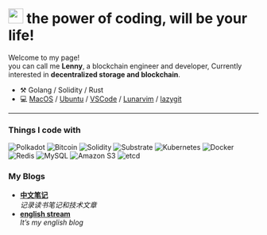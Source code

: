 <h1><img src="https://emojis.slackmojis.com/emojis/images/1531849430/4246/blob-sunglasses.gif?1531849430" width="30"/> the power of coding, will be your life!   </h1>


<p>Welcome to my page! </br>you can call me <b>Lenny</b>, a blockchain engineer and developer, Currently interested in <b>decentralized storage and blockchain</b>.







-   :hammer_and_pick: Golang / Solidity / Rust
-   💻 [MacOS](https://www.apple.com/macbook-pro/) / [Ubuntu](https://ubuntu.com/) / [VSCode](https://code.visualstudio.com/) / [Lunarvim](https://www.lunarvim.org/) / [lazygit](https://github.com/jesseduffield/lazygit)

---




<h3>Things I code with</h3>
<p>
  <img alt="Polkadot" src="https://img.shields.io/badge/-Polkadot-E6007A?style=plastic&logo=polkadot&logoColor=white" />
	<img alt="Bitcoin" src="https://img.shields.io/badge/-Bitcoin-F7931A?style=plastic&logo=bitcoin&logoColor=white" />
	
  <img alt="Solidity" src="https://img.shields.io/badge/-Solidity-363636?style=plastic&logo=solidity&logoColor=white" />

  <img alt="Substrate" src="https://img.shields.io/badge/-Parity%20Substrate-282828?style=plastic&logo=parity-substrate&logoColor=white" />
	
	
  <img alt="Kubernetes" src="https://img.shields.io/badge/-Kubernetes-326CE5?style=plastic&logo=kubernetes&logoColor=white" /> 
	
  <img alt="Docker" src="https://img.shields.io/badge/-Docker-46a2f1?style=plastic&logo=docker&logoColor=white" />
	
	
  <img alt="Redis" src="https://img.shields.io/badge/-Redis-DC382D?style=plastic&logo=redis&logoColor=white" />
	
  <img alt="MySQL" src="https://img.shields.io/badge/-MySQL-4479A1?style=plastic&logo=mysql&logoColor=white" />
	
  <img alt="Amazon S3" src="https://img.shields.io/badge/-Amazon%20S3-569A31?style=plastic&logo=amazon-s3&logoColor=white" />
	
 <img alt="etcd" src="https://img.shields.io/badge/-etcd-419EDA?style=plastic&logo=etcd&logoColor=white" />
	
</p>





	  
  </tbody>
</table>












<h3>My Blogs</h3>
<ul>

  <li><a href=""><b> 中文笔记 </b></a><br/><i>记录读书笔记和技术文章</i></li>
	
<li><a href="https://mirror.xyz/0x53bCC94ff2C097f09C80B648C812F722d947dA7f"><b> english stream </b></a><br/><i>It’s my english blog</i></li>

</ul>
